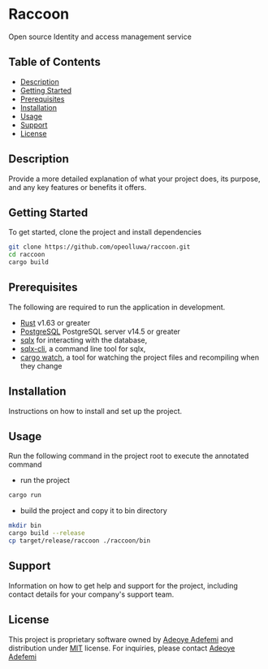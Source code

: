 # Raccoon

Open source Identity and access management service

## Table of Contents

- [Description](#description)
- [Getting Started](#getting-started)
- [Prerequisites](#prerequisites)
- [Installation](#installation)
- [Usage](#usage)
- [Support](#support)
- [License](#license)

## Description

Provide a more detailed explanation of what your project does, its purpose, and any key features or benefits it offers.

## Getting Started

To get started, clone the project and install dependencies

```sh
git clone https://github.com/opeolluwa/raccoon.git
cd raccoon
cargo build
```

## Prerequisites

The following are required to run the application in development.

- [Rust](https://www.rust-lang.org/tools/install) v1.63 or greater
- [PostgreSQL](https://www.postgresql.org/download/) PostgreSQL server v14.5 or greater
- [sqlx](https://crates.io/crates/sqlx) for interacting with the database,
- [sqlx-cli](https://crates.io/crates/sqlx-cli), a command line tool for sqlx,
- [cargo watch](https://crates.io/crates/cargo-watch), a tool for watching the project files and recompiling when they change

## Installation

Instructions on how to install and set up the project.

## Usage

Run the following command in the project root to execute the annotated command

- run the project

```sh
cargo run
```

- build the project and copy it to bin directory

```sh
mkdir bin
cargo build --release
cp target/release/raccoon ./raccoon/bin
```

## Support

Information on how to get help and support for the project, including contact details for your company's support team.

## License

This project is proprietary software owned by [Adeoye Adefemi](https://github.com/opeolluwa) and distribution under [MIT]() license. For inquiries, please contact
[Adeoye Adefemi](https://github.com/opeolluwa)
